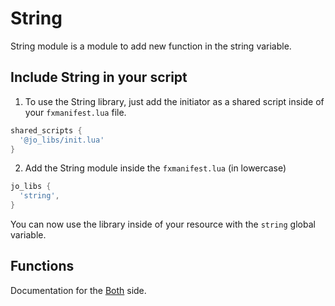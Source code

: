 # String

String module is a module to add new function in the string variable.

## Include String in your script

1. To use the String library, just add the initiator as a shared script inside of your `fxmanifest.lua` file.
```lua
shared_scripts {
  '@jo_libs/init.lua'
}
```
2. Add the String module inside the `fxmanifest.lua` (in lowercase)
```lua
jo_libs {
  'string',
}
```
You can now use the library inside of your resource with the `string` global variable.

## Functions

Documentation for the [Both](./shared.md) side.  